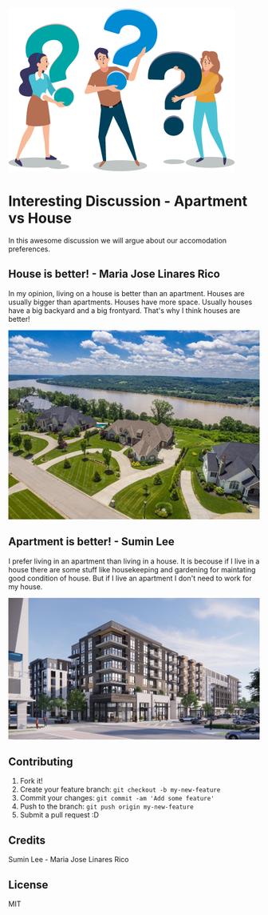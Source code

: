 ![oops, image not found](img/question_mark.png "Question Mark")

# Interesting Discussion - Apartment vs House

In this awesome discussion we will argue about our accomodation preferences.

## House is better! - Maria Jose Linares Rico

In my opinion, living on a house is better than an apartment.
Houses are usually bigger than apartments. Houses have more space. Usually houses have a big backyard and a big frontyard. That's why I think houses are better!

![oops, image not found](img/awesome_house.jpeg "House Image")

## Apartment is better! - Sumin Lee

I prefer living in an apartment than living in a house. 
It is becouse if I live in a house there are some stuff like housekeeping and gardening for maintating good condition of house. But if I live an apartment I don't need to work for my house.

![oops, image not found](img/amazing_apartment.jpg "House Image")
## Contributing

1. Fork it!
2. Create your feature branch: `git checkout -b my-new-feature`
3. Commit your changes: `git commit -am 'Add some feature'`
4. Push to the branch: `git push origin my-new-feature`
5. Submit a pull request :D


## Credits

Sumin Lee - Maria Jose Linares Rico

## License

MIT
